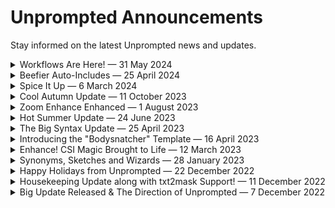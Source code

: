 # Unprompted Announcements
Stay informed on the latest Unprompted news and updates.

<details><summary>Workflows Are Here! — 31 May 2024</summary>

Hi folks,

I'm pleased to announce the release of Unprompted v11, which is possibly the biggest update since version one.

Let's dive into some of the new features:

### Workflows

In Unprompted, you can chain together various shortcodes and templates through the Wizard UI. But what if you want to save your configuration for future use? Now you can, using **workflows!**

This new feature exports your active shortcodes and templates into a consolidated JSON file. You can give it a unique name and even share it with others, much like you can do in ComfyUI.

Since workflows are saved as JSON, you can quickly and efficiently tweak them in your favorite text editor. Changes are reflected in the WebUI upon re-loading the template.

### Streamlined Documentation

Although I have spent a great deal of time on Unprompted's documentation, the manual was tricky to navigate and sometimes overlooked altogether.

In Unprompted v11, I have migrated all of the shortcode docs to [standalone markdown files](https://github.com/ThereforeGames/unprompted/tree/main/docs/shortcodes), which are available inside of the Wizard GUI in the new `Documentation` tabs:

![docs]([base_dir]/images/posts/11.0.0/docs.png)

Similarly, Wizard templates now have tabs for `About`, `Documentation`, and `Changelog`, which I hope will make it a lot easier to find the information you're looking for.

### Bodysnatcher Upgrade

The Bodysnatcher template has received numerous updates, including:

- Better support for SDXL.
- Smarter image interrogation, such that it only describes the masked subject instead of the entire input image.
- New presets and bug fixes.

![bodysnatcher]([base_dir]/images/posts/11.0.0/bodysnatcher.png)

Bodysnatcher is my goto tool for hassle-free inpainting. Give it a try with still-life subjects, too!

### GPEN Optimizations

GPEN is widely considered the best face restoration technique available right now. I have gone to some lengths optimizing this pipeline for Unprompted, resulting in much faster inference times - anecdotally, it's down from ~5s to ~0.3s with all caching features enabled on my GeForce 3090.

As far as I know, this is the most efficient implementation of GPEN out there, and the results look fantastic.

![gpeno]([base_dir]/images/posts/11.0.0/gpeno.png)

### Smarter Dependency Handling

As a swiss army knife for Stable Diffusion, Unprompted has accumulated a lot of extra dependencies.

The `requirements.txt` file was becoming unwieldy, leading to long startup times. You can use the `Config.skip_requirements` setting as a workaround, but this is an all-or-nothing approach - we can do better.

In v11, Unprompted will now check for/install missing dependencies **only when needed.** For example, if you don't have the `ultralytics` module required by `[txt2mask]`, Unprompted will not attempt to download it until you use `[txt2mask]` in a prompt.

### The `[image_edit]` Block

Unprompted has a few tools for modifying images, such as `[autotone]` and `[resize]`. For the sake of simplicity, I have decided to consolidate these features into a single powerful `[image_edit]` shortcode.

This block is super flexible - you can perform multiple operations on your image in a single call, e.g.:

```
[image_edit width=768 height=1024 mask="C:/some/picture.png" paste="C:/another/picture.png"]
```

It will also respect the order of operations of your arguments, making it quite useful as a code-based image editor.

Future updates will extend the shortcode with support for various other operations.

### Enhanced shortcode behaviors and much more

I know "much more" is a cliché, but it's true! I encourage you to [check out the changelog](https://github.com/ThereforeGames/unprompted/blob/main/docs/CHANGELOG.md) for all the details, such as:

- Greatly improved UI performance by eliminating many Gradio event listeners
- Dozens of new options for existing shortcodes
- Updates for most of the included templates
- Special string macros `%SPACE%` and `%NEWLINE%` for fine control over the resulting prompt
- Wizard UI improvements

---

I hope you enjoy the patch, and thank you for your continued support!

</details>

<details><summary>Beefier Auto-Includes — 25 April 2024</summary>

Hi folks,

Unprompted v10.10.0 is now available! This patch brings several new features to the table:

### 🪄 Auto-include destinations

Previously, when you selected to "auto-include" a Wizard Template, it would output a `[call]` block to your prompt. Now, you can decide where exactly to direct the template's output:

- The `prompt`, as before.
- The `negative_prompt`.
- Encapsulated into an `[after]` block.
- Encapsulated into any variable name of your choosing.

The last option is particularly interesting, as it allows you to take the output of one template and feed it into the input of another. It's sort of like connecting nodes in Comfy UI, but for a programmer's mindset.

### Auto-include order

Up until now, templates were processed in alphabetical order, e.g. Bodysnatcher would always execute before Magic Spice.

You can now override this behavior with the numeric "order" field:

![autoincludes]([base_dir]/images/posts/autoincludes.png)

This gives you precise control over your workflow - just be aware that some templates may expect to fire at a certain step of the processing chain.

In the event that two templates have the same numeric value, Unprompted will fallback to alphabetical order.

### Automatic auto-includes

Yep, we've got "autoautos" now. These are templates you want to auto-include by default when you launch the WebUI.

In your config file, set up some JSON under `ui.wizard_template_autoincludes`, where each key is the template name and the value is the auto-include destination. For example: `{"Magic Spice v0.0.2":"prompt"}`.

### New distillation template

This patch introduces the Distillery template (formerly SDXL Lightning), which gives you a simple and fast way of toggling various distillation methods for Stable Diffusion.

At the moment, it supports `SDXL-Lightning`, `SDXL-Turbo`, and even the newly-released `Hyper-SD`.

Additionally, it will try to optimize your inference settings for each method and can even download the required LORA files from Civitai.

---

That's all for now! Thank you for your support.

</details>

<details><summary>Spice It Up — 6 March 2024</summary>

Hi folks,

I have just released Unprompted v10.7.0, which includes two notable features:

First, the **Magic Spice template** that aims to "beautify" your Stable Diffusion results using techniques from [Fooocus](https://github.com/lllyasviel/Fooocus) and elsewhere.

It can, for example: run a GPT-2 model to expand your prompt, automatically apply optimized Loras and embeddings, and even fix issues with image contrast. Here are some before/after examples using the `allspice_v1` preset:

![magic_spice_demo]([base_dir]/images/posts/magic_spice_demo.jpg)

This update also adds the `[autotone]` shortcode, which implements the Photoshop algorithm by the same name. It adjusts the black point of an image to enhance contrast. Particularly useful when working with low CFG or Loras that present gamma problems. Simply include `[after][autotone][/after]` in your prompts to engage the feature:

![autotone_demo]([base_dir]/images/posts/autotone_demo.png)

Finally, v10.7.0 addresses a few bugs and improves compatibility with the Forge WebUI.

Thank you for enjoying Unprompted.

</details>

<details><summary>Cool Autumn Update — 11 October 2023</summary>

Hi folks,

I'm pleased to announce the release of Unprompted v10.0.0. This is a major update that brings a number of new features and improvements, including:

## Facelift

![facelift_demo]([base_dir]/images/posts/facelift_demo.png)

This template utilizes the new shortcodes `[faceswap]` and `[restore_faces]` to provide an all-in-one solution for faceswapping.

It aims to provide a few benefits over other popular solutions such as Roop:

- Faster inference time due to caching features. Facelift is a couple seconds faster than Roop on my machine (Geforce 3090.) Caching can be disabled for low-memory devices.
- I include a copy of the `insightface` package to circumvent known challenges of installing said package via pip.
- While `insightface` is still the best available option for faceswapping, Facelift supports additional additional techniques `ghost` and `face_fusion`. You can chain them together for potentially better results.
- Similarity-based handling of multiple faces. Facelift will automatically select the best face to swap with, and can be configured to bypass itself if the similarity doesn't meet a `minimum_threshold`.
- You can run Facelift on an arbitrary image instead of the SD ouput.

And don't forget:

## GPEN Support

The A1111 WebUI natively supports CodeFormer and GFPGAN for face restoration, but not GPEN. Unprompted implements it in v10. You can use it with `[restore_faces]` or through the Facelift template. GPEN is a great option for face restoration, and I've found that it often produces better results than the other two.

## Civitai Downloader

You can now download Civitai files directly from your prompt:

```
Photo of a dog [civitai lora "epiCRealismHelper" 0.5]
```

This will automatically request "epicRealismHelper" from the Civitai API, download the first result, and format your prompt accordingly (e.g `Photo of a dog <lora:epiCRealismHelper:0.5>`).

If it can't find said file from the search term alone, you can specify an optional `_id` parameter as shown:

```
[civitai lora "epiCRealismHelper" 0.5 _id=110334]
```

This makes it easier than ever to share your prompts with others. And it won't ping the API if you already have the file downloaded.

## New premium template: Beautiful Soul

![beautiful_soul]([base_dir]/images/posts/beautiful_soul.png)

Beautiful Soul is a highly expressive character generator for Unprompted. It features thousands of wildcards and integration with ControlNet. Check it out if you're interested, it's a great way to produce very unique characters and support Unprompted while doing so: https://payhip.com/b/L1uNF

It is currently available at an introductory price.

---

As always, you can check out the full changelog here: https://github.com/ThereforeGames/unprompted/blob/main/docs/CHANGELOG.md

If you run into any issues with the new version, please open an issue on Github and I'll be happy to help. The faceswapping stuff has a lot of dependencies, so it's possible that something might break on your machine. I've tested it on Windows, but not Linux or Mac.

Have an awesome day!
</details>

<details><summary>Zoom Enhance Enhanced — 1 August 2023</summary>

Hi folks,

Over the last few weeks, I have released many improvements to Unprompted's logging capabilities. The motivation for these updates was in part due to a longstanding issue with zoom_enhance that I was having trouble figuring out.

Well, I can say now with reasonable confidence that the problem was related to the way I was copying the WebUI's `p` object. In recent versions of the WebUI, my shallow copy of `p` led to numerous problems with image processing. Switching to a deep copy was not a viable alternative, because the object contains custom modules that Python's `copy()` method doesn't know what to do with.

Now in Unprompted v9.13.2, all processes in the `[after]` routine will refer to the original `p` object instead. The reason I didn't do this in the first place is because it means I have to temporarily disable other scripts with compatibility issues, such as ControlNet and Regional Prompter. Some scripts are more difficult to disable than others, but I think I got the major ones sorted out.

Let's go over some other exciting changes to `[zoom_enhance]`:

- If a certain extension isn't playing nice with my bypass rules, **you can use the `_alt` parg to engage alternate image processing.** This sends the generation task off to `[img2img]`, which instantiates its own `p` object and should prove more compatible (at the cost of some performance and overhead.)

- In img2img mode, **you can now use `[zoom_enhance]` outside of the `[after]` block!** This means the shortcode will run on your init image before the WebUI has a chance to modify it. Very useful if you just want to enhance an existing image without re-processing the entire thing. Keep in mind that the normal img2img task will still run afterwards and output a second picture. Until I find a way to disable that, you can simply lower the stepcount to 1 to minimize runtime.

- **You can now chain together multiple `[zoom_enhance]` blocks which will run independently of each other.** Prior to this, you would have to specify multiple masks and replacement rules using the vertical pipe delimiter, e.g. `mask="face|hands" replacement="better face|better hands"`, but this was a bit unintuitive and prone to error on certain kinds of images. (The option is still there if you need it.)

With the longstanding bugs solved, I plan to experiment with other interesting features for `[zoom_enhance]` as well as the companion template Bodysnatcher. Let me know if you have any ideas you would like to see added, either for this shortcode or Unprompted in general. 🙂

Thanks for reading!

</details>

<details><summary>Hot Summer Update — 24 June 2023</summary>

Hello! It's been a couple months since I've had time to work on Unprompted, but I'm happy to finally announce the arrival of v9.3.0 - just in time for the summer. 😎

This is mainly a quality-of-life update that will make your prompting workflow more convenient. Let's go over what's new:

## The [bypass] shortcode

You can now selectively disable shortcodes for the duration of a run!

Let's say you're working on a lengthy script and you want to disable all instances of `[txt2mask]` for debugging purposes. Rather than having to carefully extract bits of code, you can just slap a `[bypass]` at the start of your script:

```
[bypass txt2mask]
```

Additionally, you could use this shortcode inside of a conditional like `[if]` for some fancy logic processing. Why would you want to do that? Well, I have no idea, but you can do it!

## The Wizard Capture tab

I added a snazzy new tab to the Wizard that lets you produce code for the last image you generated.

It contains a `[sets]` block with your inference settings (CFG scale, denoising strength, etc) as well as your prompt and negative prompt.

You can save the code to your `templates` directory and call it later with `[file]`, or send it to somebody as an easy 'preset' for foolproof image reproduction.

## Reworked Wizard UIs

![new_txt2mask_ui]([base_dir]/images/posts/new_txt2mask_ui.png)

The `[txt2mask]` and Bodysnatcher interfaces have received a facelift! They were getting a bit unwieldy with so many options, so I categorized everything into accordion menus and improved the labels in some cases.

## [txt2mask] now supports FastSAM

A new image masking method called FastSAM [made some waves on the Stable Diffusion Reddit](https://www.reddit.com/r/StableDiffusion/comments/14fuqju/fast_segment_anything_40msimage/) earlier this week.

I have implemented it in `[txt2mask]` - simply set `method` to `fastsam` to give it a try!

I can confirm that it is indeed fast. However, `clipseg` is still superior in terms of accuracy. To date, I have incorporated three different types of "Segment Anything" solutions (`clip_surgery`, `grounding_dino`, `fastsam`) and unfortunately none of them are particularly good at creating segmentation masks from text prompts. SAM likely needs additional postprocessing before it can compete with `clipseg` for the purpose of text masking.

## What's next?

I am fairly satisfied withUnprompted's list of features, so I plan to turn my attention to GitHub and catch up on the issue tracker. The next couple patches will likely focus on improving stability.

Enjoy!

</details>

<details><summary>The Big Syntax Update — 25 April 2023</summary>

As part of my ongoing effort to transform Unprompted into a full-featured programming language, I have finally addressed one of its biggest pain points: nested shortcode syntax! Writing logic-heavy templates is a whole lot simpler now.

Take, for example, a snippet of Unprompted code in **the old syntax:**

```
[if my_var=1]
	{if another_var=2}
		{{if third_var=3}}
			{{{sets fourth_var=4}}}
			{{{sets reaction="ew"}}}
		{{/if}}
	{/if}
[/if]
```

Keeping track of the number of squiggly brackets to use was a painful affair, and you better pray you didn't have to refactor large swathes of code.

Now, you just write your nested statements like you would in any normal language. Here's **the new syntax:**

```
[if my_var=1]
	[if another_var=2]
		[if third_var=3]
			[sets fourth_var=4]
			[sets reaction="wow so clean"]
		[/if]
	[/if]
[/if]
```

Of course, you could just combine all those `[if]` blocks into a single statement... but I'm trying to show off the nesting functionality!

This works with every block-scope shortcode that needed it, including `[for]` loops, `[swich]` blocks, and more.

## The catch

The catch is, shortcodes that support the new nesting format will no longer parse `{}` like they used to. **Old templates will have to be updated to the new format manually.**

I have already updated the `common/templates/functions` files for you. If you want a closer look at the new syntax, please check `common/templates/functions/bodysnatcher.txt` - it covers a lot of ground.


## Are secondary shortcode tags { } still needed? 

There is one situation where you will still need to use secondary shortcode tags: **use {} when you want to pass shortcodes directly into the arguments of other shortcodes.** For example:

```
[file "{choose}some_file|another_file{/choose}"]
```

This is one limitation of the shortcode engine that does not bother me much. If anything, it might be easier to read this way as opposed to a shortcode with a bunch of square brackets nested into the arguments. The current implementation is at least visually distinct.

It is also worth noting that the new nesting syntax must be "applied" to the source file of every shortcode that should support it, like so:

```
def preprocess_block(self,pargs,kwargs,context): return True
```

I believe I already added this to all the relevant shortcodes, but if there are any I missed, they will default to the old `{}` syntax. Don't forget to use `preprocess_block()` if you're making your own shortcodes.

## Other syntax changes

Unprompted v9.0.0 includes a few other changes to the language:

- The `[choose]` shortcode now pairs much better with `[file]`. Previously, you had to include your `[choose][/choose]` inside of a file itself. Now, you can do this: `[choose][file somefile][/choose]` and it will pick a random line from `somefile`. This makes it easier to import wildcard lists that were made for other extensions.
- Some shortcodes, such as `[set]` will now sanitize the content with the new `Unprompted.Config.syntax.sanitize_block` rule.
- You can now use advanced expressions with `[sets]`, e.g. `[sets my_var="1 + 1"]` will set `my_var` to 2.

Please see the changelog for more details.

Thank you for your continued support, and have fun!

[Discuss this post 🡢](https://github.com/ThereforeGames/unprompted/discussions/135)

</details>

<details><summary>Introducing the "Bodysnatcher" Template — 16 April 2023</summary>

The latest version of the Unprompted extension includes **a GUI template for full-body swaps!** To my knowledge, it is the first of its kind. Let me explain what makes it a potentially interesting addition to your workflow:

Bodysnatcher leverages an assortment of shortcodes as well as ControlNet to replace (or "recast") a subject **without affecting the background or other objects in your image.**

![tony_soprano_to_brad_pitt]([base_dir]/images/bodysnatcher_example_1.png)

When you enable the template and press Generate, it sets off the following chain of events:

- First, Bodysnatcher calculates the canvas size automatically, so you do not have to specify width or height.
- It creates an inpainting mask of the desired subject (i.e. "man") using txt2mask.
- It runs the main img2img swap.
- Finally, it improves face details on the resulting image with [zoom_enhance].

Here's a visual representation of the process:

![bodysnatcher_process]([base_dir]/images/bodysnatcher_example_2.png)

Imagine doing all of that by hand. No thank you!

## Use Cases

With txt2video breakthroughs happening left and right, you could soon use Bodysnatcher to recast actors in a live production or video game.

![bodysnatcher_process]([base_dir]/images/bodysnatcher_example_3.png)

Additionally, this template can help with creating more variety in a dataset. Let's say you wanted to finetune an embedding on an article of clothing - you need pictures of said clothing worn in different contexts. If all of your training images show the same person in the same clothes, you risk cooking the wrong data into your embedding.

Using Bodysnatcher and the right ControlNet units, you can stretch a limited set of data a lot further. Leveraging AI to improve AI models has a lot of untapped potential.

## Obligatory "Does It Work On Waifus?"

Sort of. The initial image must have some shading and depth to it, otherwise you are going to have a rough time achieving consistent style in your swaps. Finding a good balance between likeness and style is more difficult with anime. Character Loras just aren't built for this kind of thing - possibly because they're trained on relatively few parameters. Lycoris and Textual Inversion seem to fare better. But Dreambooth is still unrivaled in terms of quality and flexibility.

Also, you will need to find a different ControlNet "loadout" for anime. I got okay results with the new lineart_anime model, openpose_full and color. Dial the weight back to 0.25-0.5 and set denoising strength quite high (>=0.9), otherwise your character likeness will go out the window.

![bodysnatcher_process]([base_dir]/images/bodysnatcher_example_4.png)

## More Features

Bodysnatcher has a few other bells and whistles I haven't mentioned yet:

- There's an option to "keep original hands and feet" which helps cut down on the nightmare fuel. Assuming both actors share a similar body type and skin tone, you don't really need to regenerate their extremities.
- You can use loras and embeddings within the subject field.
- Compatible with batch size and batch count.
- Compatible with "Only masked" mode if you want to make high res stuff.
- It's primarily intended for photos that depict a single subject of the given class. If your class is "woman" and the picture contains two women, both of them are gonna get bodysnatched. You can, however, draw a mask on the content you want to "lock in" - anything you mask manually will not change.
- It's remarkably consistent once you set it up. I haven't cherrypicked any of the example images. Of course, that has a lot to do with using ControlNet (the GOAT) and quality models.

Have fun!

</details>

<details><summary>Enhance! CSI Magic Brought to Life — 12 March 2023</summary>

I'm pleased to announce the latest addition to Unprompted: the `[zoom_enhance]` shortcode.

Named after [the totally-not-fake technology from CSI](https://www.youtube.com/watch?v=I_8ZH1Ggjk0), `zoom_enhance` allows you to automatically upscale small details within your image where Stable Diffusion tends to struggle. It is particularly good at fixing faces and hands in long-distance shots.

![zoom_enhance_example](https://user-images.githubusercontent.com/95403634/224587439-947cf094-2d20-45f7-9c2c-491b51d62683.png)

## How does it work?

The `[zoom_enhance]` shortcode searches your image for specified target(s), crops out the matching regions and processes them through `[img2img]`. It then blends the result back into your original image. All of this happens behind-the-scenes without adding any unnecessary steps to your workflow. Just set it and forget it.

## Features and Benefits

- Great in both txt2img and img2img modes.
- The shortcode is powered by the `[txt2mask]` implementation of clipseg, which means you can search for literally anything as a replacement target, and you get access to the full suite of `[txt2mask]` settings, such as `padding` and `negative_mask`.
- It's also pretty good at deepfakes. Set `mask="face"` and `replacement="another person's face"` and check out the results.
- It applies a gaussian blur to the boundaries of the upscaled image which helps it blend seamlessly with the original.
- It is equipped with **Dynamic Denoising Strength** which is based on a simple idea: the smaller your replacement target, the worse it probably looks. Think about it: when you generate a character who's far away from the camera, their face is often a complete mess. So, the shortcode will use a high denoising strength for small objects and a low strength for larger ones.
- It is significantly faster than Hires. Fix and won't mess up the rest of your image.
- Compatible with A1111's color correction setting, which you'll probably want to use to avoid issues related to over-saturation.
- In many cases, it makes the "restore faces" option obsolete. Try the shortcode with and without "restore faces" and see for yourself.
- Unlike "restore faces," `[zoom_enhance]` won't interfere with the style of your image. Face restoration is biased toward photography. With this shortcode, you can provide a subject like "illustration of walter white face" to avoid that problem.
- Compatible with all models. You can even use `[set sd_model]` to change your checkpoint just during the upscale step.
- Compatible with batch size and batch count.

## More Examples

Don't take my word for it. Judge for yourself.

![zoom_enhance_example_parrot](https://user-images.githubusercontent.com/95403634/224598218-c469c44d-0ee4-4b9d-8082-7d9930573e81.png)
![zoom_enhance_example_dragon](https://user-images.githubusercontent.com/95403634/224598221-cc07b75a-8587-4d05-9d73-d6f2f6415dd1.png)
![zoom_enhance_example_maisie](https://user-images.githubusercontent.com/95403634/224598223-0725d178-9033-4fac-8c49-755b16faab60.png)
![zoom_enhance_example_trump](https://user-images.githubusercontent.com/95403634/224598224-633e6464-d05c-4c0e-af0b-4c498aa19534.png)

## How to Use

You can access the GUI through **Unprompted » Wizard » Shortcodes » zoom_enhance**:

![image](https://user-images.githubusercontent.com/95403634/224593040-41ab6d55-5366-4752-9880-c3d88360096b.png)

Or slam this into your prompt:

```
[after]{zoom_enhance}[/after]
```

It goes inside of an `[after]` block because it is supposed to execute **after** the generation of an image.

By default, it will look for `face` and replace it with an upscaled `face`. If you're making a specific person --such as Walter White--you should provide a more specific `replacement` value like so:

```
[after]{zoom_enhance replacement="walter white face"}[/after]
```

If you want to fix hands instead of a face, you can try something like this:

```
[after]{zoom_enhance mask="fingers" replacement="closeup hand" max_denoising_strength=0.9 precision=120}[/after]
```
**Note:** it's going to take some trial and error to find optimized settings for hands. Let me know if you find a config that works better than the one above.

You can place multiple `zoom_enhance` blocks back-to-back. Fixes multiple problem areas in one go.

## Limitations

- Because this shortcode calls an img2img task in an unusual manner, it may not be compatible with every extension. Try disabling your other extensions if you run into issues.
- This shortcode has not yet been throughly battle-tested. Your bug reports are appreciated.

</details>

<details><summary>Synonyms, Sketches and Wizards — 28 January 2023</summary>

It's been a while since the last announcement post... let's catch up on some of the new features in Unprompted!

Earlier this week, I added a new tab to the Wizard panel called **Functions Mode**. It searches your templates folder for txt files that begin with the special `[template]` block. These files are then assembled into **custom GUIs** based on their `[set _new]` calls. In other words, your templates can now contain **logic** and **interface elements** inside of a single text file. Very easy to share with others. I hope you'll give Functions Mode a try!

Next, we have a bunch of new natural language processing features in Unprompted. With the power of [NLTK](https://github.com/nltk/nltk) and the [Moby Thesaurus](http://onlinebooks.library.upenn.edu/webbin/gutbook/lookup?num=3202), you can now find synonyms, antonyms, hypernyms, and hyponyms for any text. Once the word databases are downloaded to your machine, an internet connection is not required to use these features.

What are hyponyms and hypernyms, you might ask? Well, they describe a hierarchical relationship between words. For example, **dog** and **cat** are hyponyms of **animal**, and **animal** is a hypernym of **dog** and **cat**.

You can use these functions in place of a traditional set of wildcards. Of course, it's hard to beat a nice, curated list of terms, but if you want fast results, give something like this a try:

```
[hyponyms max=1]food[/hyponyms]
```

Presto, you've got random food.

There have also been some cool updates for the `[txt2mask]` feature. [Shoutout to Weber Samuel](https://github.com/ThereforeGames/unprompted/pull/48) for introducing several new parameters such as negative precision as well as multiple init image support. Very handy!

I also added **Inpaint Sketch compatibility** in the form of the new `sketch_color` and `sketch_alpha` parameters. This can give you much more control over your img2img results, and in the future may even support multiple colors per mask.

That's all for now. Enjoy!

</details>

<details><summary>Happy Holidays from Unprompted — 22 December 2022</summary>

Yep, it's time for some gifts. 🎅

In the newly released Unprompted v4.2.0, the `[txt2mask]` shortcode has received a massive upgrade.

It is now compatible with [the new refined CLIPseg weights](https://github.com/timojl/clipseg#new-fine-grained-weights) which will help you create higher fidelity masks.

If your masks are still looking a bit "blocky," give the new `smoothing` argument a try. Set it to a value around 20 and you should get nice, rounded shapes:

<img src="https://user-images.githubusercontent.com/95403634/209241225-28d5937e-549b-4eae-a719-e055222809e5.png" height=250>

Additionally, you can now specify `size_var` which will cause the shortcode to calculate the amount of space that your mask occupies in the canvas. You can use this to intelligently adjust other parameters, such as CFG scale. For example, if you mask out the "face" of a subject, but it represents a very small percentage of the canvas, you may decide to lower your img2img CFG.

This update also introduces a few new shortcodes for file handling as well as enhancements for `[get]`. Check out the Changelog for more details.

Have a Merry Christmas!

</details>

<details><summary>Housekeeping Update along with txt2mask Support! — 11 December 2022</summary>

Welcome to Unprompted v4.0.0!

The WebUI extension has received a major facelift. It does a much better job now of utilizing the Gradio interface. For example, our markdown files are rendered in the app itself (maybe you're seeing that right now?), so you no longer have to visit Github or wade through your filesystem to figure out what's new. Even the Manual is right there at your fingertips.

It's more than just a pretty face though. Unprompted v4.0.0 also overhauls the "Dry Run" feature to make it... even drier. Previously, Dry Run would engage the WebUI's "Generation" pipeline which meant it had to produce a dummy image. Not great. Fortunately, this is no longer the case.

We have also added an "Enabled" checkbox to the UI so you don't have to switch tabs when you wish to temporarily bypass Unprompted.

On the shortcode side of things, I have rewritten my [txt2mask](https://github.com/ThereforeGames/txt2mask) script as a native Unprompted shortcode. This means you can create unique mask selections for every image in a batch operation!

I hope to add more Stable Diffusion-centric shortcodes in the near future. Up until now, most of my development attention has been spent on building a strong foundation for Unprompted as a general templating language. I think it's in a pretty good spot now, so I can start focusing more on the reason this software exists in the first place: to greatly improve our prompting workflows.

Enjoy.
</details>

<details><summary>Big Update Released & The Direction of Unprompted — 7 December 2022</summary>

In the hopes of establishing a direct line of communication with the userbase, I am going to use this file for sharing news and updates about Unprompted.

You can always refer to [CHANGELOG.md](https://github.com/ThereforeGames/unprompted/blob/main/docs/CHANGELOG.md) for itemized description of changes, but sometimes it's nice to read about things less technically.

An hour ago, I released Unprompted v2.0.0, which is my largest update since launch. It introduces a streamlined form of "advanced expressions" that, in my view, brings Unprompted up to the level of a real, honest-to-goodness templating language.

With advanced expressions, you can really go to town with your shortcode arguments. You can mix-and-match shortcodes with logic evaluation as such:

`[if "variable_a is 'something' and variable_b is not {choose}option a|option b|option c{/choose}"]Print me[/if]`

Under the hood, these expressions are processed with the [simpleeval library](https://github.com/danthedeckie/simpleeval) which is designed to be safe for networked use.

There is one fairly significant drawback to this new feature: I had to change secondary shortcode syntax from `<>` to `{}`. Personally, I liked the aesthetics of `<>` a bit better, but it conflicted with less-than, greater-than logic operators. This means that older templates may not work in v2.0.0, which is a bit of a pain. I only make breaking changes like this when I feel it's worthwhile.

Now that Unprompted has a fairly robust feature set, I plan on turning my attention to bug reports. There are a few kinks I'd like to address soon. In particular, [Unprompted does not work well with the Dynamic Prompts extension](https://github.com/ThereforeGames/unprompted/issues/16), possibly due to a limitation in the A1111 WebUI. I am considering a few different solutions to this - feel free to weigh in with your own input.

Additionally, I would like to overhaul the extension UI as well as the github docs. Both of these were hastily thrown together and could benefit from a lot of polish. You can expect improvements in these areas over the next few updates!

That's all for now - thank you for reading, and good luck with your prompts!
</details>